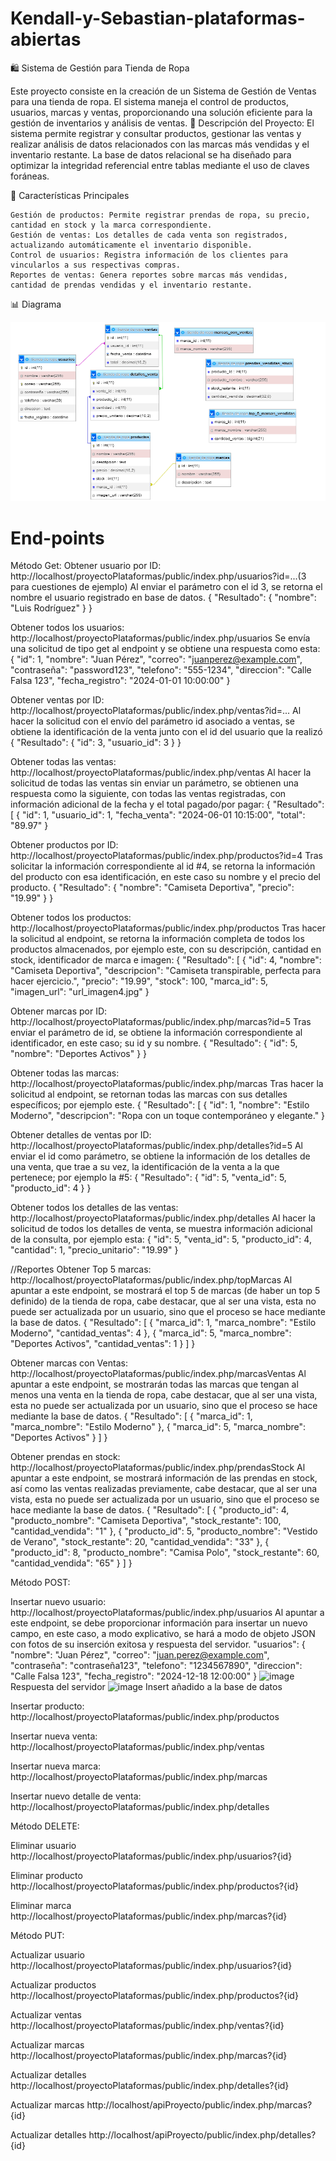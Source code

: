 # Kendall-y-Sebastian-plataformas-abiertas

🛍️ Sistema de Gestión para Tienda de Ropa

Este proyecto consiste en la creación de un Sistema de Gestión de Ventas para una tienda de ropa. El sistema maneja el control de productos, usuarios, marcas y ventas, proporcionando una solución eficiente para la gestión de inventarios y análisis de ventas.
📄 Descripción del Proyecto: El sistema permite registrar y consultar productos, gestionar las ventas y realizar análisis de datos relacionados con las marcas más vendidas y el inventario restante. La base de datos relacional se ha diseñado para optimizar la integridad referencial entre tablas mediante el uso de claves foráneas.

🚀 Características Principales

    Gestión de productos: Permite registrar prendas de ropa, su precio, cantidad en stock y la marca correspondiente.
    Gestión de ventas: Los detalles de cada venta son registrados, actualizando automáticamente el inventario disponible.
    Control de usuarios: Registra información de los clientes para vincularlos a sus respectivas compras.
    Reportes de ventas: Genera reportes sobre marcas más vendidas, cantidad de prendas vendidas y el inventario restante.



📊 Diagrama 

![Diagrama ER](./imagenes/diagrama_bd.png)

# End-points
Método Get: 
Obtener usuario por ID: http://localhost/proyectoPlataformas/public/index.php/usuarios?id=...(3 para cuestiones de ejemplo)
Al enviar el parámetro con el id 3, se retorna el nombre el usuario registrado en base de datos.
{
    "Resultado": {
        "nombre": "Luis Rodríguez"
    }
}

Obtener todos los usuarios: http://localhost/proyectoPlataformas/public/index.php/usuarios
Se envía una solicitud de tipo get al endpoint y se obtiene una respuesta como esta:
        {
            "id": 1,
            "nombre": "Juan Pérez",
            "correo": "juanperez@example.com",
            "contraseña": "password123",
            "telefono": "555-1234",
            "direccion": "Calle Falsa 123",
            "fecha_registro": "2024-01-01 10:00:00"
        }

Obtener ventas por ID: http://localhost/proyectoPlataformas/public/index.php/ventas?id=...
Al hacer la solicitud con el envío del parámetro id asociado a ventas, se obtiene la identificación de la venta junto con el id del usuario que la realizó
{
    "Resultado": {
        "id": 3,
        "usuario_id": 3
    }
}


Obtener todas las ventas: http://localhost/proyectoPlataformas/public/index.php/ventas
Al hacer la solicitud de todas las ventas sin enviar un parámetro, se obtienen una respuesta como la siguiente, con todas las ventas registradas, con información adicional de la fecha y el total pagado/por pagar:
{
    "Resultado": [
        {
            "id": 1,
            "usuario_id": 1,
            "fecha_venta": "2024-06-01 10:15:00",
            "total": "89.97"
        }

Obtener productos por ID: http://localhost/proyectoPlataformas/public/index.php/productos?id=4
Tras solicitar la información correspondiente al id #4, se retorna la información del producto con esa identificación, en este caso su nombre y el precio del producto.
{
    "Resultado": {
        "nombre": "Camiseta Deportiva",
        "precio": "19.99"
    }
}

Obtener todos los productos: http://localhost/proyectoPlataformas/public/index.php/productos
Tras hacer la solicitud al endpoint, se retorna la información completa de todos los productos almacenados, por ejemplo este, con su descripción, cantidad en stock, identificador de marca e imagen:
{
    "Resultado": [
        {
            "id": 4,
            "nombre": "Camiseta Deportiva",
            "descripcion": "Camiseta transpirable, perfecta para hacer ejercicio.",
            "precio": "19.99",
            "stock": 100,
            "marca_id": 5,
            "imagen_url": "url_imagen4.jpg"
        }

Obtener marcas por ID: http://localhost/proyectoPlataformas/public/index.php/marcas?id=5
Tras enviar el parámetro de id, se obtiene la información correspondiente al identificador, en este caso; su id y su nombre.
{
    "Resultado": {
        "id": 5,
        "nombre": "Deportes Activos"
    }
}

Obtener todas las marcas: http://localhost/proyectoPlataformas/public/index.php/marcas
Tras hacer la solicitud al endpoint, se retornan todas las marcas con sus detalles específicos; por ejemplo este.
{
    "Resultado": [
        {
            "id": 1,
            "nombre": "Estilo Moderno",
            "descripcion": "Ropa con un toque contemporáneo y elegante."
        }

Obtener detalles de ventas por ID: http://localhost/proyectoPlataformas/public/index.php/detalles?id=5
Al enviar el id como parámetro, se obtiene la información de los detalles de una venta, que trae a su vez, la identificación de la venta a la que pertenece; por ejemplo la #5:
{
    "Resultado": {
        "id": 5,
        "venta_id": 5,
        "producto_id": 4
    }
}


Obtener todos los detalles de las ventas: http://localhost/proyectoPlataformas/public/index.php/detalles
Al hacer la solicitud de todos los detalles de venta, se muestra información adicional de la consulta, por ejemplo esta:
        {
            "id": 5,
            "venta_id": 5,
            "producto_id": 4,
            "cantidad": 1,
            "precio_unitario": "19.99"
        }

//Reportes Obtener Top 5 marcas: http://localhost/proyectoPlataformas/public/index.php/topMarcas
Al apuntar a este endpoint, se mostrará el top 5 de marcas (de haber un top 5 definido) de la tienda de ropa, cabe destacar, que al ser una vista, esta no puede ser actualizada por un usuario, sino que el proceso se hace mediante la base de datos. 
{
    "Resultado": [
        {
            "marca_id": 1,
            "marca_nombre": "Estilo Moderno",
            "cantidad_ventas": 4
        },
        {
            "marca_id": 5,
            "marca_nombre": "Deportes Activos",
            "cantidad_ventas": 1
        }
    ]
}

Obtener marcas con Ventas: http://localhost/proyectoPlataformas/public/index.php/marcasVentas
Al apuntar a este endpoint, se mostrarán todas las marcas que tengan al menos una venta en la tienda de ropa, cabe destacar, que al ser una vista, esta no puede ser actualizada por un usuario, sino que el proceso se hace mediante la base de datos. 
{
    "Resultado": [
        {
            "marca_id": 1,
            "marca_nombre": "Estilo Moderno"
        },
        {
            "marca_id": 5,
            "marca_nombre": "Deportes Activos"
        }
    ]
}

Obtener prendas en stock: http://localhost/proyectoPlataformas/public/index.php/prendasStock
Al apuntar a este endpoint, se mostrará información de las prendas en stock, así como las ventas realizadas previamente, cabe destacar, que al ser una vista, esta no puede ser actualizada por un usuario, sino que el proceso se hace mediante la base de datos. 
{
    "Resultado": [
        {
            "producto_id": 4,
            "producto_nombre": "Camiseta Deportiva",
            "stock_restante": 100,
            "cantidad_vendida": "1"
        },
        {
            "producto_id": 5,
            "producto_nombre": "Vestido de Verano",
            "stock_restante": 20,
            "cantidad_vendida": "33"
        },
        {
            "producto_id": 8,
            "producto_nombre": "Camisa Polo",
            "stock_restante": 60,
            "cantidad_vendida": "65"
        }
    ]
}

Método POST:

Insertar nuevo usuario: http://localhost/proyectoPlataformas/public/index.php/usuarios
Al apuntar a este endpoint, se debe proporcionar información para insertar un nuevo campo, en este caso, a modo explicativo, se hará a modo de objeto JSON con fotos de su inserción exitosa y respuesta del servidor.
"usuarios": {
    "nombre": "Juan Pérez",
    "correo": "juan.perez@example.com",
    "contraseña": "contraseña123",
    "telefono": "1234567890",
    "direccion": "Calle Falsa 123",
    "fecha_registro": "2024-12-18 12:00:00"
  }
![image](https://github.com/user-attachments/assets/0733206a-4725-4e34-b912-fa5411d17ec7) Respuesta del servidor
![image](https://github.com/user-attachments/assets/c97a5a2a-10df-4817-a636-97e8528249d8) Insert añadido a la base de datos



Insertar producto: http://localhost/proyectoPlataformas/public/index.php/productos

Insertar nueva venta: http://localhost/proyectoPlataformas/public/index.php/ventas

Insertar nueva marca: http://localhost/proyectoPlataformas/public/index.php/marcas

Insertar nuevo detalle de venta: http://localhost/proyectoPlataformas/public/index.php/detalles

Método DELETE:

Eliminar usuario http://localhost/proyectoPlataformas/public/index.php/usuarios?{id}

Eliminar producto http://localhost/proyectoPlataformas/public/index.php/productos?{id}

Eliminar marca http://localhost/proyectoPlataformas/public/index.php/marcas?{id}

Método PUT:

Actualizar usuario http://localhost/proyectoPlataformas/public/index.php/usuarios?{id}

Actualizar productos http://localhost/proyectoPlataformas/public/index.php/productos?{id}

Actualizar ventas http://localhost/proyectoPlataformas/public/index.php/ventas?{id}

Actualizar marcas http://localhost/proyectoPlataformas/public/index.php/marcas?{id}

Actualizar detalles http://localhost/proyectoPlataformas/public/index.php/detalles?{id}

Actualizar marcas
http://localhost/apiProyecto/public/index.php/marcas?{id}

Actualizar detalles
http://localhost/apiProyecto/public/index.php/detalles?{id}

